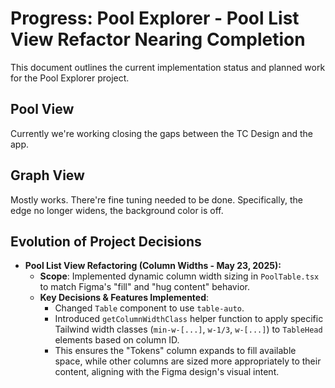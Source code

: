 # Progress: Pool Explorer - Pool List View Refactor Nearing Completion

This document outlines the current implementation status and planned work for the Pool Explorer project.

## Pool View

Currently we're working closing the gaps between the TC Design and the app.

## Graph View

Mostly works. There're fine tuning needed to be done. Specifically, the edge no longer widens, the background color is off.

## Evolution of Project Decisions

*   **Pool List View Refactoring (Column Widths - May 23, 2025):**
    *   **Scope**: Implemented dynamic column width sizing in `PoolTable.tsx` to match Figma's "fill" and "hug content" behavior.
    *   **Key Decisions & Features Implemented**:
        *   Changed `Table` component to use `table-auto`.
        *   Introduced `getColumnWidthClass` helper function to apply specific Tailwind width classes (`min-w-[...]`, `w-1/3`, `w-[...]`) to `TableHead` elements based on column ID.
        *   This ensures the "Tokens" column expands to fill available space, while other columns are sized more appropriately to their content, aligning with the Figma design's visual intent.
